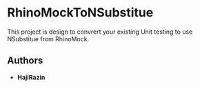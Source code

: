 # RhinoMockToNSubstitue

This project is design to convrert your existing Unit testing to use NSubstitue from RhinoMock.

## Authors

* **HajiRazin**
